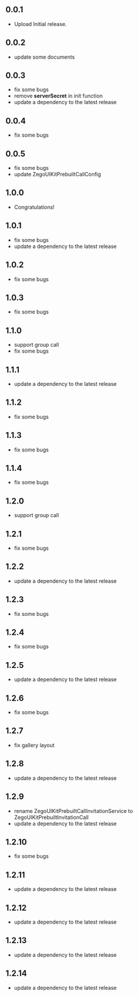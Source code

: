 ## 0.0.1

* Upload Initial release.

## 0.0.2

* update some documents

## 0.0.3

* fix some bugs
* remove **serverSecret** in init function
* update a dependency to the latest release

## 0.0.4

* fix some bugs

## 0.0.5

* fix some bugs
* update ZegoUIKitPrebuiltCallConfig

## 1.0.0

* Congratulations!

## 1.0.1

* fix some bugs
* update a dependency to the latest release

## 1.0.2

* fix some bugs

## 1.0.3

* fix some bugs

## 1.1.0

* support group call
* fix some bugs

## 1.1.1

* update a dependency to the latest release

## 1.1.2

* fix some bugs

## 1.1.3

* fix some bugs

## 1.1.4

* fix some bugs

## 1.2.0

* support group call

## 1.2.1

* fix some bugs

## 1.2.2

* update a dependency to the latest release

## 1.2.3

* fix some bugs

## 1.2.4

* fix some bugs

## 1.2.5

* update a dependency to the latest release

## 1.2.6

* fix some bugs

## 1.2.7

* fix gallery layout

## 1.2.8

* update a dependency to the latest release

## 1.2.9

* rename ZegoUIKitPrebuiltCallInvitationService to ZegoUIKitPrebuiltInvitationCall
* update a dependency to the latest release

## 1.2.10

* fix some bugs

## 1.2.11

* update a dependency to the latest release

## 1.2.12

* update a dependency to the latest release

## 1.2.13

* update a dependency to the latest release

## 1.2.14

* update a dependency to the latest release
